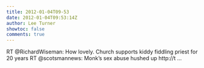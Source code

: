 ```yaml
---
title: 2012-01-04T09-53
date: 2012-01-04T09:53:14Z
author: Lee Turner
showtoc: false
comments: true
---
```


RT @RichardWiseman: How lovely. Church supports kiddy fiddling priest for 20 years RT @scotsmannews: Monk’s sex abuse hushed up http://t ...

